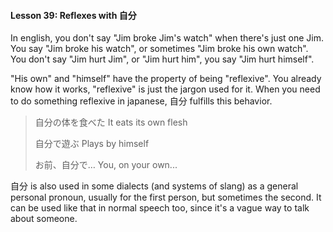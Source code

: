 #### Lesson 39: Reflexes with 自分


In english, you don't say "Jim broke Jim's watch" when there's just one Jim. You say "Jim broke his watch", or sometimes "Jim broke his own watch". You don't say "Jim hurt Jim", or "Jim hurt him", you say "Jim hurt himself".


"His own" and "himself" have the property of being "reflexive". You already know how it works, "reflexive" is just the jargon used for it. When you need to do something reflexive in japanese, 自分 fulfills this behavior.


> 自分の体を食べた It eats its own flesh  
> > 自分で遊ぶ Plays by himself  
> > お前、自分で… You, on your own...

自分 is also used in some dialects (and systems of slang) as a general personal pronoun, usually for the first person, but sometimes the second. It can be used like that in normal speech too, since it's a vague way to talk about someone.



